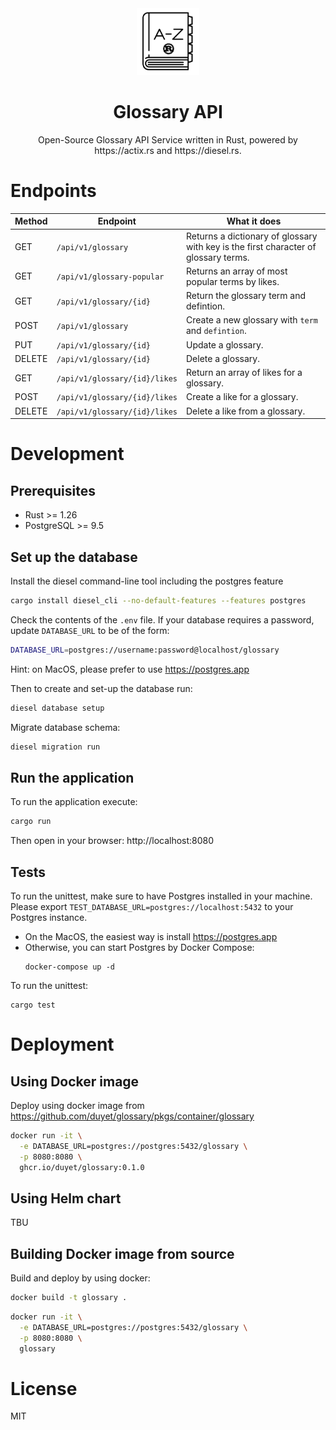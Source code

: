 <div align="center">
  <img src=".github/logo.png" alt="Glossary Logo" width="100" />
  <h1>Glossary API</h1>
  <p>
    Open-Source Glossary API Service written in Rust, 
    powered by https://actix.rs and https://diesel.rs.
  </p>
</div>

# Endpoints

| Method | Endpoint | What it does |
| ------ | -------- | -------------|
| GET | ```/api/v1/glossary``` | Returns a dictionary of glossary with key is the first character of glossary terms.
| GET | ```/api/v1/glossary-popular``` | Returns an array of most popular terms by likes.
| GET |  ```/api/v1/glossary/{id}``` | Return the glossary term and defintion.
| POST | ```/api/v1/glossary``` | Create a new glossary with `term` and `defintion`.
| PUT | ```/api/v1/glossary/{id}``` | Update a glossary.
| DELETE | ```/api/v1/glossary/{id}``` | Delete a glossary.
| GET | ```/api/v1/glossary/{id}/likes``` | Return an array of likes for a glossary.
| POST | ```/api/v1/glossary/{id}/likes``` | Create a like for a glossary.
| DELETE | ```/api/v1/glossary/{id}/likes``` | Delete a like from a glossary.


# Development

## Prerequisites

- Rust >= 1.26
- PostgreSQL >= 9.5

## Set up the database

Install the diesel command-line tool including the postgres feature

```bash
cargo install diesel_cli --no-default-features --features postgres
```

Check the contents of the `.env` file. 
If your database requires a password, update `DATABASE_URL` to be of the form:

```bash
DATABASE_URL=postgres://username:password@localhost/glossary
```

Hint: on MacOS, please prefer to use https://postgres.app

Then to create and set-up the database run:

```bash
diesel database setup
```

Migrate database schema:

```bash
diesel migration run
```

## Run the application

To run the application execute:

```bash
cargo run
```

Then open in your browser: http://localhost:8080

## Tests

To run the unittest, make sure to have Postgres installed in your machine.
Please export ```TEST_DATABASE_URL=postgres://localhost:5432``` to your Postgres instance.

- On the MacOS, the easiest way is install https://postgres.app
- Otherwise, you can start Postgres by Docker Compose:
   ```
   docker-compose up -d
   ```

To run the unittest:

```
cargo test
```

# Deployment

## Using Docker image

Deploy using docker image from https://github.com/duyet/glossary/pkgs/container/glossary

```bash
docker run -it \
  -e DATABASE_URL=postgres://postgres:5432/glossary \
  -p 8080:8080 \
  ghcr.io/duyet/glossary:0.1.0
```

## Using Helm chart

TBU

## Building Docker image from source

Build and deploy by using docker:

```bash
docker build -t glossary .
```

```bash
docker run -it \
  -e DATABASE_URL=postgres://postgres:5432/glossary \
  -p 8080:8080 \
  glossary 
```

# License

MIT
